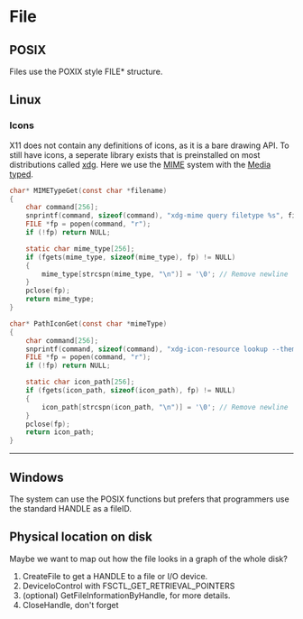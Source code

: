 # File

## POSIX
Files use the POXIX style FILE* structure.

## Linux
### Icons
X11 does not contain any definitions of icons, as it is a bare drawing API. To still have icons, a seperate library exists that is preinstalled on most distributions called [xdg](https://en.wikipedia.org/wiki/Freedesktop.org). Here we use the [MIME](https://en.wikipedia.org/wiki/MIME) system with the [Media typed](https://en.wikipedia.org/wiki/Media_type).

```C
char* MIMETypeGet(const char *filename)
{
    char command[256];
    snprintf(command, sizeof(command), "xdg-mime query filetype %s", filename);
    FILE *fp = popen(command, "r");
    if (!fp) return NULL;

    static char mime_type[256];
    if (fgets(mime_type, sizeof(mime_type), fp) != NULL)
    {
        mime_type[strcspn(mime_type, "\n")] = '\0'; // Remove newline
    }
    pclose(fp);
    return mime_type;
}

char* PathIconGet(const char *mimeType)
{
    char command[256];
    snprintf(command, sizeof(command), "xdg-icon-resource lookup --theme hicolor %s", mime_type);
    FILE *fp = popen(command, "r");
    if (!fp) return NULL;

    static char icon_path[256];
    if (fgets(icon_path, sizeof(icon_path), fp) != NULL)
    {
        icon_path[strcspn(icon_path, "\n")] = '\0'; // Remove newline
    }
    pclose(fp);
    return icon_path;
}
```
---

## Windows
The system can use the POSIX functions but prefers that programmers use the standard HANDLE as a fileID.

## Physical location on disk
Maybe we want to map out how the file looks in a graph of the whole disk?<br>
1. CreateFile to get a HANDLE to a file or I/O device.
2. DeviceIoControl with FSCTL_GET_RETRIEVAL_POINTERS
3. (optional) GetFileInformationByHandle, for more details.
4. CloseHandle, don't forget 
